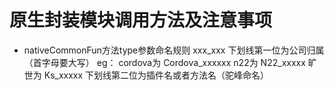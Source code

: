 # 原生封装模块调用方法及注意事项

- nativeCommonFun方法type参数命名规则
    xxx_xxx
    下划线第一位为公司归属（首字母要大写） eg：  cordova为  Cordova_xxxxxx
                                              n22为      N22_xxxxx
                                              旷世为     Ks_xxxxx
    下划线第二位为插件名或者方法名（驼峰命名）